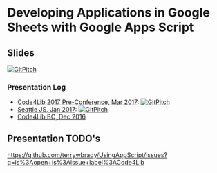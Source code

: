 # Developing Applications in Google Sheets with Google Apps Script 

## Slides
[![GitPitch](https://gitpitch.com/assets/badge.svg)](https://gitpitch.com/terrywbrady/UsingAppScript?grs=github&t=white)

### Presentation Log
- [Code4Lib 2017 Pre-Conference, Mar 2017](http://2017.code4lib.org/workshops/Developing-Library-Applications-in-Google-Sheets-with-Google-Apps-Script): [![GitPitch](https://gitpitch.com/assets/badge.svg)](https://gitpitch.com/terrywbrady/UsingAppScript/Code4Lib?grs=github&t=white)
- [Seattle JS, Jan 2017](https://www.meetup.com/seattlejs/events/231089467/): [![GitPitch](https://gitpitch.com/assets/badge.svg)](https://gitpitch.com/terrywbrady/UsingAppScript/SeattleJs?grs=github&t=white)
- [Code4Lib BC, Dec 2016](https://wiki.code4lib.org/BC) 

## Presentation TODO's
https://github.com/terrywbrady/UsingAppScript/issues?q=is%3Aopen+is%3Aissue+label%3ACode4Lib

